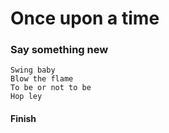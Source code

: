 # Once upon a time
    
### Say something new 
    
    Swing baby
    Blow the flame
    To be or not to be
    Hop ley
#### Finish